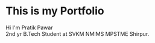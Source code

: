 # This is my Portfolio
Hi I'm Pratik Pawar
<br>
2nd yr B.Tech Student at SVKM NMIMS MPSTME Shirpur.
